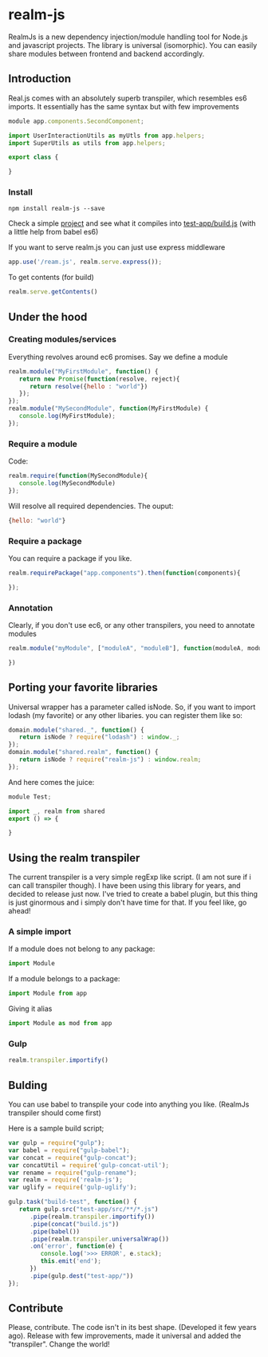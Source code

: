 # realm-js
RealmJs is a new dependency injection/module handling tool for Node.js and javascript projects. The library is universal (isomorphic). You can easily share modules between frontend and backend accordingly.

## Introduction
Real.js comes with an absolutely superb transpiler, which resembles es6 imports. It essentially has the same syntax but with few improvements

```js
module app.components.SecondComponent;

import UserInteractionUtils as myUtls from app.helpers;
import SuperUtils as utils from app.helpers;

export class {

}
```

### Install
```
npm install realm-js --save
```

Check a simple [project](test-app/src/app/) and see what it compiles into [test-app/build.js](test-app/build.js) (with a little help from babel es6)

If you want to serve realm.js you can just use express middleware

```js
app.use('/ream.js', realm.serve.express());
```
To get contents (for build)
```js
realm.serve.getContents()
```

## Under the hood

### Creating modules/services
Everything revolves around ec6 promises. Say we define a module
```js
realm.module("MyFirstModule", function() {
   return new Promise(function(resolve, reject){
      return resolve({hello : "world"})
   });
});
realm.module("MySecondModule", function(MyFirstModule) {
   console.log(MyFirstModule);
});
```

### Require a module
Code:
```js
realm.require(function(MySecondModule){
   console.log(MySecondModule)
});
```

Will resolve all required dependencies. The ouput:
```js
{hello: "world"}
```

### Require a package
You can require a package if you like.

```js
realm.requirePackage("app.components").then(function(components){

});
```

### Annotation
Clearly, if you don't use ec6, or any other transpilers, you need to annotate modules
```js
realm.module("myModule", ["moduleA", "moduleB"], function(moduleA, moduleB){

})
```

## Porting your favorite libraries
Universal wrapper has a parameter called isNode.
So, if you want to import lodash (my favorite) or any other libaries. you can register them like so:

```js
domain.module("shared._", function() {
   return isNode ? require("lodash") : window._;
});
domain.module("shared.realm", function() {
   return isNode ? require("realm-js") : window.realm;
});

```

And here comes the juice:
```js
module Test;

import _, realm from shared
export () => {

}
```

## Using the realm transpiler

The current transpiler is a very simple regExp like script. (I am not sure if i can call transpiler though).
I have been using this library for years, and decided to release just now. I've tried to create a babel plugin, but this thing is just ginormous and i simply don't have time for that. If you feel like, go ahead!

### A simple import
If a module does not belong to any package:
```js
import Module
```

If a module belongs to a package:
```js
import Module from app
```

Giving it alias
```js
import Module as mod from app
```


### Gulp
```js
realm.transpiler.importify()
```

## Bulding

You can use babel to transpile your code into anything you like. (RealmJs transpiler should come first)

Here is a sample build script;

```js
var gulp = require("gulp");
var babel = require("gulp-babel");
var concat = require("gulp-concat");
var concatUtil = require('gulp-concat-util');
var rename = require("gulp-rename");
var realm = require('realm-js');
var uglify = require('gulp-uglify');

gulp.task("build-test", function() {
   return gulp.src("test-app/src/**/*.js")
      .pipe(realm.transpiler.importify())
      .pipe(concat("build.js"))
      .pipe(babel())
      .pipe(realm.transpiler.universalWrap())
      .on('error', function(e) {
         console.log('>>> ERROR', e.stack);
         this.emit('end');
      })
      .pipe(gulp.dest("test-app/"))
});
```

## Contribute
Please, contribute. The code isn't in its best shape. (Developed it few years ago). Release with few improvements, made it universal and added the "transpiler". Change the world!
